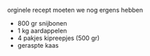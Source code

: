 orginele recept moeten we nog ergens hebben

* 800 gr snijbonen
* 1 kg aardappelen
* 4 pakjes kipreepjes (500 gr)
* geraspte kaas
